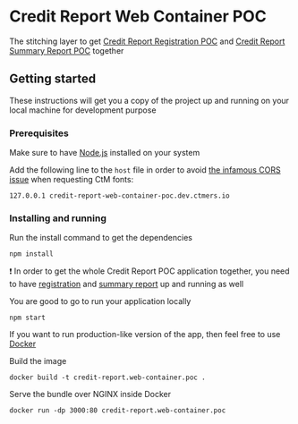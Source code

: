# Credit Report Web Container POC

The stitching layer to get [Credit Report Registration POC](https://github.com/MikhailMamayeu/credit-report.registration.poc) and [Credit Report Summary Report POC](https://github.com/MikhailMamayeu/credit-report.summary-report.poc) together

## Getting started

These instructions will get you a copy of the project up and running on your local machine for development purpose

### Prerequisites

Make sure to have [Node.js](https://nodejs.org/en/) installed on your system

Add the following line to the `host` file in order to avoid [the infamous CORS issue](https://comparethemarket.atlassian.net/wiki/spaces/MEER/pages/1907130737) when requesting CtM fonts:

```
127.0.0.1 credit-report-web-container-poc.dev.ctmers.io
```

### Installing and running

Run the install command to get the dependencies

```
npm install
```

:heavy_exclamation_mark: In order to get the whole Credit Report POC application together, you need to have [registration](https://github.com/MikhailMamayeu/credit-report.registration.poc) and [summary report](https://github.com/MikhailMamayeu/credit-report.summary-report.poc) up and running as well

You are good to go to run your application locally

```
npm start
```

If you want to run production-like version of the app, then feel free to use [Docker](https://www.docker.com/)

Build the image

```
docker build -t credit-report.web-container.poc .
```

Serve the bundle over NGINX inside Docker

```
docker run -dp 3000:80 credit-report.web-container.poc
```

